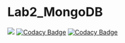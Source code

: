 # Lab2_MongoDB

![](https://api.travis-ci.org/Liza1462/Lab2_MongoDB.svg?branch=master)
[![Codacy Badge](https://api.codacy.com/project/badge/Grade/7c1d943a37a74ff3912f0f1d73a6f9bd)](https://www.codacy.com/app/Liza1462/Lab2_MongoDB?utm_source=github.com&amp;utm_medium=referral&amp;utm_content=Liza1462/Lab2_MongoDB&amp;utm_campaign=Badge_Grade)
[![Codacy Badge](https://api.codacy.com/project/badge/Coverage/7c1d943a37a74ff3912f0f1d73a6f9bd)](https://www.codacy.com/app/Liza1462/Lab2_MongoDB?utm_source=github.com&utm_medium=referral&utm_content=Liza1462/Lab2_MongoDB&utm_campaign=Badge_Coverage)

